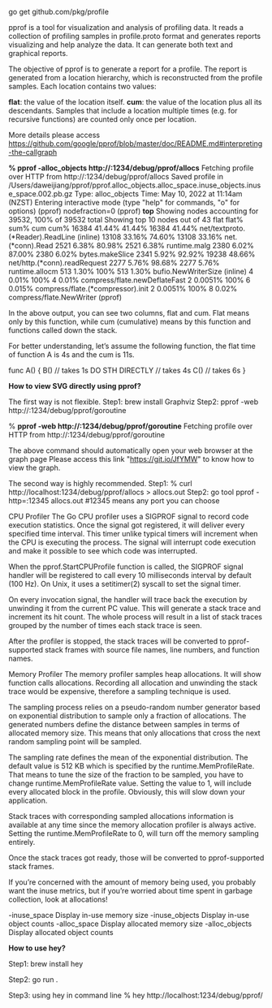 go get github.com/pkg/profile


pprof is a tool for visualization and analysis of profiling data. 
It reads a collection of profiling samples in profile.proto format and generates reports visualizing and help analyze the data. 
It can generate both text and graphical reports.

The objective of pprof is to generate a report for a profile. The report is generated from a location hierarchy, which is reconstructed from the profile samples. Each location contains two values:

**flat**: the value of the location itself.
**cum**: the value of the location plus all its descendants.
Samples that include a location multiple times (e.g. for recursive functions) are counted only once per location.

More details please access https://github.com/google/pprof/blob/master/doc/README.md#interpreting-the-callgraph


**% pprof -alloc_objects http://:1234/debug/pprof/allocs**
Fetching profile over HTTP from http://:1234/debug/pprof/allocs
Saved profile in /Users/daweijiang/pprof/pprof.alloc_objects.alloc_space.inuse_objects.inuse_space.002.pb.gz
Type: alloc_objects
Time: May 10, 2022 at 11:14am (NZST)
Entering interactive mode (type "help" for commands, "o" for options)
(pprof) nodefraction=0
(pprof) **top**
Showing nodes accounting for 39532, 100% of 39532 total
Showing top 10 nodes out of 43
flat  flat%   sum%        cum   cum%
16384 41.44% 41.44%      16384 41.44%  net/textproto.(*Reader).ReadLine (inline)
13108 33.16% 74.60%      13108 33.16%  net.(*conn).Read
2521  6.38% 80.98%       2521  6.38%  runtime.malg
2380  6.02% 87.00%       2380  6.02%  bytes.makeSlice
2341  5.92% 92.92%      19238 48.66%  net/http.(*conn).readRequest
2277  5.76% 98.68%       2277  5.76%  runtime.allocm
513  1.30%   100%        513  1.30%  bufio.NewWriterSize (inline)
4  0.01%   100%          4  0.01%  compress/flate.newDeflateFast
2 0.0051%   100%          6 0.015%  compress/flate.(*compressor).init
2 0.0051%   100%          8  0.02%  compress/flate.NewWriter
(pprof)

In the above output, you can see two columns, flat and cum. 
Flat means only by this function, while cum (cumulative) means by this function and functions called down the stack.

For better understanding, let’s assume the following function, the flat time of function A is 4s and the cum is 11s.

func A() {
    B()             // takes 1s
    DO STH DIRECTLY // takes 4s
    C()             // takes 6s
}

**How to view SVG directly using pprof?**

The first way is not flexible.
Step1: brew install Graphviz
Step2: pprof -web http://:1234/debug/pprof/goroutine

% **pprof -web http://:1234/debug/pprof/goroutine**
Fetching profile over HTTP from http://:1234/debug/pprof/goroutine

The above command should automatically open your web browser at the graph page
Please access this link "https://git.io/JfYMW" to know how to view the graph.

The second way is highly recommended.
Step1: % curl http://localhost:1234/debug/pprof/allocs > allocs.out
Step2: go tool pprof -http=:12345 allocs.out  #12345 means any port you can choose  


CPU Profiler
The Go CPU profiler uses a SIGPROF signal to record code execution statistics. Once the signal got registered, it will deliver every specified time interval. This timer unlike typical timers will increment when the CPU is executing the process. The signal will interrupt code execution and make it possible to see which code was interrupted.

When the pprof.StartCPUProfile function is called, the SIGPROF signal handler will be registered to call every 10 milliseconds interval by default (100 Hz). On Unix, it uses a setitimer(2) syscall to set the signal timer.

On every invocation signal, the handler will trace back the execution by unwinding it from the current PC value. This will generate a stack trace and increment its hit count. The whole process will result in a list of stack traces grouped by the number of times each stack trace is seen.

After the profiler is stopped, the stack traces will be converted to pprof-supported stack frames with source file names, line numbers, and function names.

Memory Profiler
The memory profiler samples heap allocations. It will show function calls allocations. Recording all allocation and unwinding the stack trace would be expensive, therefore a sampling technique is used.

The sampling process relies on a pseudo-random number generator based on exponential distribution to sample only a fraction of allocations. The generated numbers define the distance between samples in terms of allocated memory size. This means that only allocations that cross the next random sampling point will be sampled.

The sampling rate defines the mean of the exponential distribution. The default value is 512 KB which is specified by the runtime.MemProfileRate. That means to tune the size of the fraction to be sampled, you have to change runtime.MemProfileRate value. Setting the value to 1, will include every allocated block in the profile. Obviously, this will slow down your application.

Stack traces with corresponding sampled allocations information is available at any time since the memory allocation profiler is always active. Setting the runtime.MemProfileRate to 0, will turn off the memory sampling entirely.

Once the stack traces got ready, those will be converted to pprof-supported stack frames.

If you’re concerned with the amount of memory being used, you probably want the inuse metrics, but if you’re worried about time spent in garbage collection, look at allocations!

-inuse_space      Display in-use memory size
-inuse_objects    Display in-use object counts
-alloc_space      Display allocated memory size
-alloc_objects    Display allocated object counts


**How to use hey?**

Step1: brew install hey

Step2: go run .

Step3: using hey in command line
% hey http://localhost:1234/debug/pprof/